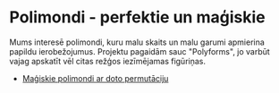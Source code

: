 # Polimondi - perfektie un maģiskie

Mums interesē polimondi, kuru malu skaits un malu garumi apmierina papildu ierobežojumus.
Projektu pagaidām sauc "Polyforms", jo varbūt vajag apskatīt vēl citas režģos iezīmējamas figūriņas.


* [Maģiskie polimondi ar doto permutāciju](MagicPolyiamondsGivenPermutation.md)

